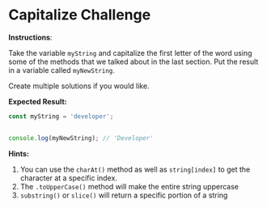 # Capitalize Challenge

**Instructions**:

Take the variable `myString` and capitalize the first letter of the word using some of the methods that we talked about in the last section. Put the result in a variable called `myNewString`.

Create multiple solutions if you would like.

**Expected Result:**

```JavaScript
const myString = 'developer';


console.log(myNewString); // 'Developer'
```

**Hints:**

1. You can use the `charAt()` method as well as `string[index]` to get the character at a specific index.
2. The `.toUpperCase()` method will make the entire string uppercase
3. `substring()` or `slice()` will return a specific portion of a string